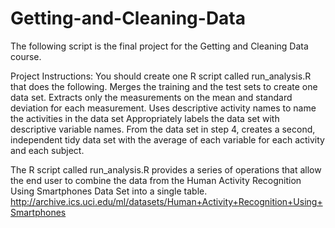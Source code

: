# Getting-and-Cleaning-Data
The following script is the final project for the Getting and Cleaning Data course.

Project Instructions:
You should create one R script called run_analysis.R that does the following. 
Merges the training and the test sets to create one data set.
Extracts only the measurements on the mean and standard deviation for each measurement. 
Uses descriptive activity names to name the activities in the data set
Appropriately labels the data set with descriptive variable names. 
From the data set in step 4, creates a second, independent tidy data set with the average of each variable for each activity and each subject.

The R script called run_analysis.R provides a series of operations that allow the end user to combine the data from the 
Human Activity Recognition Using Smartphones Data Set into a single table.
http://archive.ics.uci.edu/ml/datasets/Human+Activity+Recognition+Using+Smartphones


